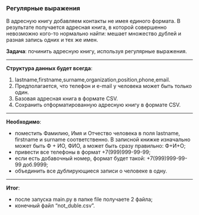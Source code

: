 ### Регулярные выражения

В адресную книгу добавляем контакты не имея единого формата.
В результате получается адресная книга, в которой совершенно невозможно кого-то нормально найти: мешает множество дублей и разная запись одних и тех же имен.

**Задача**: починить адресную книгу, используя регулярные выражения.
-- -
**Структура данных будет всегда**:
1. lastname,firstname,surname,organization,position,phone,email.
2. Предполагается, что телефон и e-mail у человека может быть только один.
3. Базовая адресная книга в формате CSV.
4. Сохранить отформатированную адресную книгу в формате CSV.
-- -

**Необходимо**:
 - поместить Фамилию, Имя и Отчество человека в поля lastname, firstname и surname соответственно. В записной книжке изначально может быть Ф + ИО, ФИО, а может быть сразу правильно: Ф+И+О;
 - привести все телефоны в формат +7(999)999-99-99; 
 - если есть добавочный номер, формат будет такой: +7(999)999-99-99 доб.9999;
 - объединить все дублирующиеся записи о человеке в одну.

-- -
**Итог**:
 - после запуска main.py в папке file получаете 2 файла;
 - конечный файл “not_duble.csv”.

